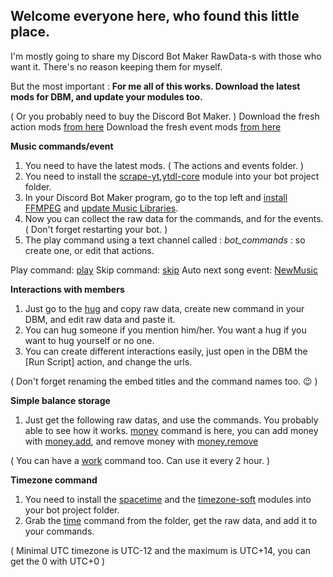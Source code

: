 ## Welcome everyone here, who found this little place. ##

I'm mostly going to share my Discord Bot Maker RawData-s with those who want it. There's no reason keeping them for myself.

But the most important : **For me all of this works. Download the latest mods for DBM, and update your modules too.**

( Or you probably need to buy the Discord Bot Maker. )
Download the fresh action mods [from here](https://dbm-network.github.io/download-git/#/home?url=https:%2F%2Fgithub.com%2Fdbm-network%2Fmods%2Ftree%2Fmaster%2Factions)
Download the fresh event mods [from here](https://dbm-network.github.io/download-git/#/home?url=https:%2F%2Fgithub.com%2Fdbm-network%2Fmods%2Ftree%2Fmaster%2Fevents)





**Music commands/event**
1. You need to have the latest mods. ( The actions and events folder. )
2. You need to install the [scrape-yt](https://www.npmjs.com/package/scrape-yt),[ytdl-core](https://www.npmjs.com/package/ytdl-core) module into your bot project folder.
3. In your Discord Bot Maker program, go to the top left and [install FFMPEG](https://i.ibb.co/rFNLxS3/install-FFMPEG.png) and [update Music Libraries](https://i.ibb.co/f2mKX2Y/update-musiclibraries.png).
4. Now you can collect the raw data for the commands, and for the events. ( Don't forget restarting your bot. )
5. The play command using a text channel called : *bot_commands* : so create one, or edit that actions.

Play command: [play](https://github.com/ForestTea/foresttea/blob/main/Commands/play)
Skip command: [skip](https://github.com/ForestTea/foresttea/blob/main/Commands/skip)
Auto next song event: [NewMusic](https://github.com/ForestTea/foresttea/blob/main/Events/NewMusic)


**Interactions with members**
1. Just go to the [hug](https://github.com/ForestTea/foresttea/blob/main/Commands/hug) and copy raw data, create new command in your DBM, and edit raw data and paste it.
2. You can hug someone if you mention him/her. You want a hug if you want to hug yourself or no one.
3. You can create different interactions easily, just open in the DBM the [Run Script] action, and change the urls.

( Don't forget renaming the embed titles and the command names too. 😉 )


**Simple balance storage**
1. Just get the following raw datas, and use the commands. You probably able to see how it works.
[money](https://github.com/ForestTea/foresttea/blob/main/Commands/money) command is here, you can add money with [money.add](https://github.com/ForestTea/foresttea/blob/main/Commands/money.add), and remove money with [money.remove](https://github.com/ForestTea/foresttea/blob/main/Commands/money.remove)

( You can have a [work](https://github.com/ForestTea/foresttea/blob/main/Commands/work) command too. Can use it every 2 hour. )


**Timezone command**
1. You need to install the [spacetime](https://www.npmjs.com/package/spacetime) and the [timezone-soft](https://www.npmjs.com/package/timezone-soft) modules into your bot project folder.
2. Grab the [time](https://github.com/ForestTea/foresttea/blob/main/Commands/time) command from the folder, get the raw data, and add it to your commands.

( Minimal UTC timezone is UTC-12 and the maximum is UTC+14, you can get the 0 with UTC+0 )
